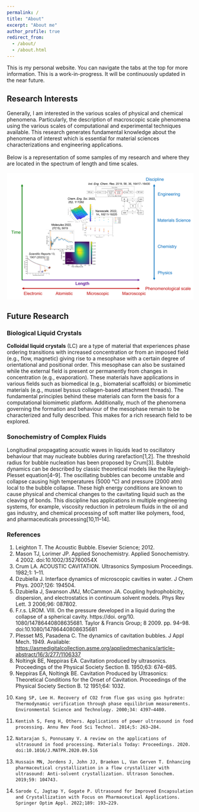 ```yaml
---
permalink: /
title: "About"
excerpt: "About me"
author_profile: true
redirect_from: 
  - /about/
  - /about.html
---
```


This is my personal website. You can navigate the tabs at the top for more information. This is a work-in-progress. It will be continuously updated in the near future.

## Research Interests
Generally, I am interested in the various scales of physical and chemical phenomena. Particularly, the description of macroscopic scale phenomena using the various scales of computational and experimental techniques available. This research generates fundamental knowledge about the phenomena of interest which is essential for material sciences characterizations and engineering applications.<br>
<br>
Below is a representation of some samples of my research and where they are located in the spectrum of length and time scales.<br>
<br>
![AG-length-time-scales-spectrum](../images/AG-length-time-scales-spectrum.png "AG research overlaid on the time-length spectrum")

## Future Research
### Biological Liquid Crystals
<b>Colloidal liquid crystals</b> (LC) are a type of material that experiences phase ordering transitions with increased concentration or from an imposed field (e.g., flow, magnetic) giving rise to a mesophase with a certain degree of orientational and positional order. This mesophase can also be sustained while the external field is present or permanently from changes in concentration (e.g., evaporation). These materials have applications in various fields such as biomedical (e.g., biomaterial scaffolds) or biomimetic materials (e.g., mussel byssus collagen-based attachment threads). The fundamental principles behind these materials can form the basis for a computational biomimetic platform. Additionally, much of the phenomena governing the formation and behaviour of the mesophase remain to be characterized and fully described. This makes for a rich research field to be explored.

### Sonochemistry of Complex Fluids
Longitudinal propagating acoustic waves in liquids lead to oscillatory behaviour that may nucleate bubbles during rarefaction[1,2]. The threshold radius for bubble nucleation has been proposed by Crum[3]. Bubble dynamics can be described by classic theoretical models like the Rayleigh-Plesset equation[4–9]. The oscillating bubbles can become unstable and collapse causing high temperatures (5000 ℃) and pressure (2000 atm) local to the bubble collapse. These high energy conditions are known to cause physical and chemical changes to the cavitating liquid such as the cleaving of bonds.
This discipline has applications in multiple engineering systems, for example, viscosity reduction in petroleum fluids in the oil and gas industry, and chemical processing of soft matter like polymers, food, and pharmaceuticals processing[10,11–14].

### References
1. 	Leighton T. The Acoustic Bubble. Elsevier Science; 2012.
2. 	Mason TJ, Lorimer JP. Applied Sonochemistry. Applied Sonochemistry. 4 2002. doi:10.1002/352760054X
3. 	Crum LA. ACOUSTIC CAVITATION. Ultrasonics Symposium Proceedings. 1982;1: 1–11.
4. 	Dzubiella J. Interface dynamics of microscopic cavities in water. J Chem Phys. 2007;126: 194504.
5. 	Dzubiella J, Swanson JMJ, McCammon JA. Coupling hydrophobicity, dispersion, and electrostatics in continuum solvent models. Phys Rev Lett. 3 2006;96: 087802.
6. 	F.r.s. LROM. VIII. On the pressure developed in a liquid during the collapse of a spherical cavity. https://doi. org/10. 1080/14786440808635681. Taylor & Francis Group; 8 2009. pp. 94–98. doi:10.1080/14786440808635681
7. 	Plesset MS, Pasadena C. The dynamics of cavitation bubbles. J Appl Mech. 1949. Available: https://asmedigitalcollection.asme.org/appliedmechanics/article-abstract/16/3/277/1106337
8. 	Noltingk BE, Neppiras EA. Cavitation produced by ultrasonics. Proceedings of the Physical Society Section B. 1950;63: 674–685.
9. 	Neppiras EA, Noltingk BE. Cavitation Produced by Ultrasonics: Theoretical Conditions for the Onset of Cavitation. Proceedings of the Physical Society Section B. 12 1951;64: 1032.
10. 	Kang SP, Lee H. Recovery of CO2 from flue gas using gas hydrate: Thermodynamic verification through phase equilibrium measurements. Environmental Science and Technology. 2000;34: 4397–4400.
11. 	Kentish S, Feng H, Others. Applications of power ultrasound in food processing. Annu Rev Food Sci Technol. 2014;5: 263–284.
12. 	Natarajan S, Ponnusamy V. A review on the applications of ultrasound in food processing. Materials Today: Proceedings. 2020. doi:10.1016/J.MATPR.2020.09.516
13. 	Hussain MN, Jordens J, John JJ, Braeken L, Van Gerven T. Enhancing pharmaceutical crystallization in a flow crystallizer with ultrasound: Anti-solvent crystallization. Ultrason Sonochem. 2019;59: 104743.
14. 	Sarode C, Jagtap Y, Gogate P. Ultrasound for Improved Encapsulation and Crystallization with Focus on Pharmaceutical Applications. Springer Optim Appl. 2022;189: 193–229.
